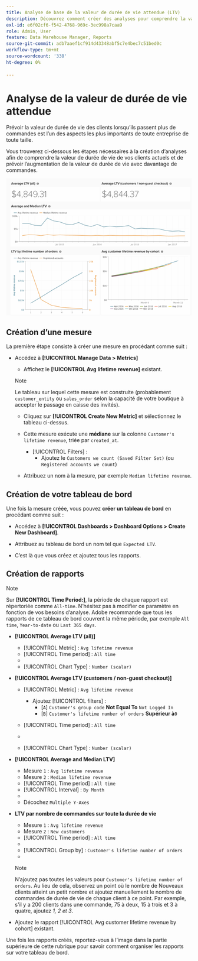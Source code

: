 ```yaml
---
title: Analyse de base de la valeur de durée de vie attendue (LTV)
description: Découvrez comment créer des analyses pour comprendre la valeur de durée de vie de vos clients actuels et comment la valeur de durée de vie augmente avec plus de commandes.
exl-id: e6f02cf6-f542-4768-969c-3ec998a7caa9
role: Admin, User
feature: Data Warehouse Manager, Reports
source-git-commit: adb7aaef1cf914d43348abf5c7e4bec7c51bed0c
workflow-type: tm+mt
source-wordcount: '338'
ht-degree: 0%

---
```


# Analyse de la valeur de durée de vie attendue

Prévoir la valeur de durée de vie des clients lorsqu’ils passent plus de commandes est l’un des aspects les plus importants de toute entreprise de toute taille.

Vous trouverez ci-dessous les étapes nécessaires à la création d’analyses afin de comprendre la valeur de durée de vie de vos clients actuels et de prévoir l’augmentation de la valeur de durée de vie avec davantage de commandes.

![valeur de durée de vie attendue](../../assets/expected_ltv_720.png)

## Création d’une mesure

La première étape consiste à créer une mesure en procédant comme suit :
* Accédez à **[!UICONTROL Manage Data > Metrics]**
   * Affichez le **[!UICONTROL Avg lifetime revenue]** existant.

  >[!NOTE]
  >
  >Le tableau sur lequel cette mesure est construite (probablement `customer_entity` ou `sales_order` selon la capacité de votre boutique à accepter le passage en caisse des invités).

   * Cliquez sur **[!UICONTROL Create New Metric]** et sélectionnez le tableau ci-dessus.
   * Cette mesure exécute une **médiane** sur la colonne `Customer's lifetime revenue`, triée par `created_at`.
      * [!UICONTROL Filters] :
         * Ajoutez le `Customers we count (Saved Filter Set)` (ou `Registered accounts we count`)

   * Attribuez un nom à la mesure, par exemple `Median lifetime revenue`.

## Création de votre tableau de bord

Une fois la mesure créée, vous pouvez **créer un tableau de bord** en procédant comme suit :
* Accédez à **[!UICONTROL Dashboards > Dashboard Options > Create New Dashboard]**.
* Attribuez au tableau de bord un nom tel que `Expected LTV`.

* C’est là que vous créez et ajoutez tous les rapports.

## Création de rapports

>[!NOTE]
>
>Sur **[!UICONTROL Time Period:]**, la période de chaque rapport est répertoriée comme `All-time`. N’hésitez pas à modifier ce paramètre en fonction de vos besoins d’analyse. Adobe recommande que tous les rapports de ce tableau de bord couvrent la même période, par exemple `All time`, `Year-to-date` ou `Last 365 days`.

* **[!UICONTROL Average LTV (all)]**
   * [!UICONTROL Metric] : `Avg lifetime revenue`
   * [!UICONTROL Time period] : `All time`
   * 
     [!UICONTROL Intervalle]: `None`
   * [!UICONTROL Chart Type] : `Number (scalar)`

* **[!UICONTROL Average LTV (customers / non-guest checkout)]**
   * [!UICONTROL Metric] : `Avg lifetime revenue`
      * Ajoutez [!UICONTROL filters] :
         * [`A`] `Customer's group code` **Not Equal To** `Not Logged In`
         * [`B`] `Customer's lifetime number of orders` **Supérieur à**`0`

   * [!UICONTROL Time period] : `All time`
   * 
     [!UICONTROL Intervalle]: `None`
   * [!UICONTROL Chart Type] : `Number (scalar)`

* **[!UICONTROL Average and Median LTV]**
   * Mesure `1` : `Avg lifetime revenue`
   * Mesure `2` : `Median lifetime revenue`
   * [!UICONTROL Time period] : `All time`
   * [!UICONTROL Interval] : `By Month`
   * 
     [!UICONTROL Type de graphique]: `Line`
   * Décochez `Multiple Y-Axes`

* **LTV par nombre de commandes sur toute la durée de vie**
   * Mesure `1` : `Avg lifetime revenue`
   * Mesure `2` : `New customers`
   * [!UICONTROL Time period] : `All time`
   * 
     [!UICONTROL Intervalle]: `None`
   * [!UICONTROL Group by] : `Customer's lifetime number of orders`
   * 
     [!UICONTROL Type de graphique]: `Line`

  >[!NOTE]
  >
  >N’ajoutez pas toutes les valeurs pour `Customer's lifetime number of orders`. Au lieu de cela, observez un point où le nombre de Nouveaux clients atteint un petit nombre et ajoutez manuellement le nombre de commandes de durée de vie de chaque client à ce point. Par exemple, s&#39;il y a 200 clients dans une commande, 75 à deux, 15 à trois et 3 à quatre, ajoutez *1, 2 et 3*.

* Ajoutez le rapport [!UICONTROL Avg customer lifetime revenue by cohort] existant.

Une fois les rapports créés, reportez-vous à l’image dans la partie supérieure de cette rubrique pour savoir comment organiser les rapports sur votre tableau de bord.
